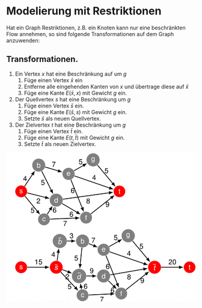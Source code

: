 # Modelierung mit Restriktionen

Hat ein Graph Restriktionen, z.B. ein Knoten kann nur eine beschränkten Flow annehmen, so sind folgende Transformationen auf dem Graph anzuwenden:

## Transformationen.

1. Ein Vertex $x$ hat eine Beschränkung auf um $g$
   1. Füge einen Vertex $\bar{x}$ ein
   2. Entferne alle eingehenden Kanten von $x$ und übertrage diese auf $\bar{x}$
   3. Füge eine Kante $E(\bar{x},x)$ mit Gewicht $g$ ein.
2. Der Quellvertex $s$ hat eine Beschränkung um $g$
   1. Füge einen Vertex $\bar{s}$ ein.
   2. Füge eine Kante $E(\bar{s},s)$ mit Gewicht $g$ ein.
   3. Setzte $\bar{s}$ als neuen Quellvertex.
3. Der Zielvertex $t$ hat eine Beschränkung um $g$
   1. Füge einen Vertex $\bar{t}$ ein.
   2. Füge eine Kante $E(t,\bar{t})$ mit Gewicht $g$ ein.
   3. Setzte $\bar{t}$ als neuen Zielvertex.

![Edmonds-Karp](images/edmondkarps.png)

